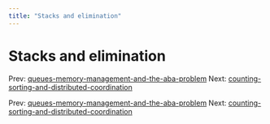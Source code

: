 ```yaml
---
title: "Stacks and elimination"
---
```


# Stacks and elimination

Prev: [queues-memory-management-and-the-aba-problem](queues-memory-management-and-the-aba-problem.md)
Next: [counting-sorting-and-distributed-coordination](counting-sorting-and-distributed-coordination.md)

Prev: [queues-memory-management-and-the-aba-problem](queues-memory-management-and-the-aba-problem.md)
Next: [counting-sorting-and-distributed-coordination](counting-sorting-and-distributed-coordination.md)
